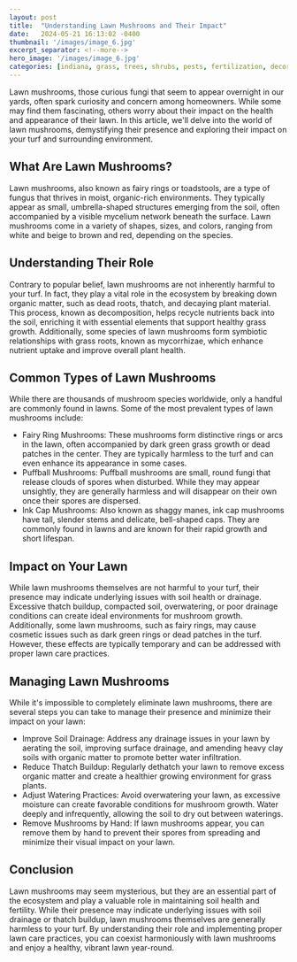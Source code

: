 ```yaml
---
layout: post
title:  "Understanding Lawn Mushrooms and Their Impact"
date:   2024-05-21 16:13:02 -0400
thumbnail: '/images/image_6.jpg'
excerpt_separator: <!--more-->
hero_image: '/images/image_6.jpg'
categories: [indiana, grass, trees, shrubs, pests, fertilization, decoration, curb appeal, garden, flowers, recreation]
---
```

Lawn mushrooms, those curious fungi that seem to appear overnight in our yards, often spark curiosity and concern among homeowners. <!--more-->While some may find them fascinating, others worry about their impact on the health and appearance of their lawn. In this article, we'll delve into the world of lawn mushrooms, demystifying their presence and exploring their impact on your turf and surrounding environment.

## What Are Lawn Mushrooms?
Lawn mushrooms, also known as fairy rings or toadstools, are a type of fungus that thrives in moist, organic-rich environments. They typically appear as small, umbrella-shaped structures emerging from the soil, often accompanied by a visible mycelium network beneath the surface. Lawn mushrooms come in a variety of shapes, sizes, and colors, ranging from white and beige to brown and red, depending on the species.

## Understanding Their Role
Contrary to popular belief, lawn mushrooms are not inherently harmful to your turf. In fact, they play a vital role in the ecosystem by breaking down organic matter, such as dead roots, thatch, and decaying plant material. This process, known as decomposition, helps recycle nutrients back into the soil, enriching it with essential elements that support healthy grass growth. Additionally, some species of lawn mushrooms form symbiotic relationships with grass roots, known as mycorrhizae, which enhance nutrient uptake and improve overall plant health.

## Common Types of Lawn Mushrooms
While there are thousands of mushroom species worldwide, only a handful are commonly found in lawns. Some of the most prevalent types of lawn mushrooms include:
* Fairy Ring Mushrooms: These mushrooms form distinctive rings or arcs in the lawn, often accompanied by dark green grass growth or dead patches in the center. They are typically harmless to the turf and can even enhance its appearance in some cases.
* Puffball Mushrooms: Puffball mushrooms are small, round fungi that release clouds of spores when disturbed. While they may appear unsightly, they are generally harmless and will disappear on their own once their spores are dispersed.
* Ink Cap Mushrooms: Also known as shaggy manes, ink cap mushrooms have tall, slender stems and delicate, bell-shaped caps. They are commonly found in lawns and are known for their rapid growth and short lifespan.

## Impact on Your Lawn
While lawn mushrooms themselves are not harmful to your turf, their presence may indicate underlying issues with soil health or drainage. Excessive thatch buildup, compacted soil, overwatering, or poor drainage conditions can create ideal environments for mushroom growth. Additionally, some lawn mushrooms, such as fairy rings, may cause cosmetic issues such as dark green rings or dead patches in the turf. However, these effects are typically temporary and can be addressed with proper lawn care practices.

## Managing Lawn Mushrooms
While it's impossible to completely eliminate lawn mushrooms, there are several steps you can take to manage their presence and minimize their impact on your lawn:
* Improve Soil Drainage: Address any drainage issues in your lawn by aerating the soil, improving surface drainage, and amending heavy clay soils with organic matter to promote better water infiltration.
* Reduce Thatch Buildup: Regularly dethatch your lawn to remove excess organic matter and create a healthier growing environment for grass plants.
* Adjust Watering Practices: Avoid overwatering your lawn, as excessive moisture can create favorable conditions for mushroom growth. Water deeply and infrequently, allowing the soil to dry out between waterings.
* Remove Mushrooms by Hand: If lawn mushrooms appear, you can remove them by hand to prevent their spores from spreading and minimize their visual impact on your lawn.

## Conclusion
Lawn mushrooms may seem mysterious, but they are an essential part of the ecosystem and play a valuable role in maintaining soil health and fertility. While their presence may indicate underlying issues with soil drainage or thatch buildup, lawn mushrooms themselves are generally harmless to your turf. By understanding their role and implementing proper lawn care practices, you can coexist harmoniously with lawn mushrooms and enjoy a healthy, vibrant lawn year-round.

